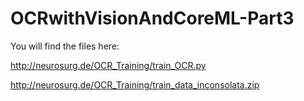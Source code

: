 # OCRwithVisionAndCoreML-Part3

You will find the files here:

http://neurosurg.de/OCR_Training/train_OCR.py

http://neurosurg.de/OCR_Training/train_data_inconsolata.zip
